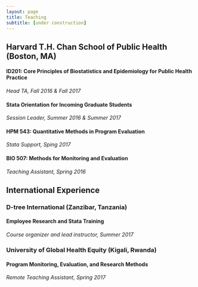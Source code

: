 ```yaml
---
layout: page
title: Teaching
subtitle: [under construction]
---
```


## Harvard T.H. Chan School of Public Health (Boston, MA)

#### ID201: Core Principles of Biostatistics and Epidemiology for Public Health Practice
_Head TA, Fall 2016 & Fall 2017_

#### Stata Orientation for Incoming Graduate Students 
_Session Leader, Summer 2016 & Summer 2017_

#### HPM 543: Quantitative Methods in Program Evaluation
_Stata Support, Sping 2017_

#### BIO 507: Methods for Monitoring and Evaluation
_Teaching Assistant, Spring 2016_


## International Experience 

### D-tree International (Zanzibar, Tanzania)
#### Employee Research and Stata Training 
_Course organizer and lead instructor, Summer 2017_

### University of Global Health Equity (Kigali, Rwanda)
#### Program Monitoring, Evaluation, and Research Methods
_Remote Teaching Assistant, Spring 2017_

